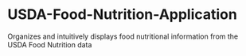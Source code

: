 # USDA-Food-Nutrition-Application
Organizes and intuitively displays food nutritional information from the USDA Food Nutrition data
